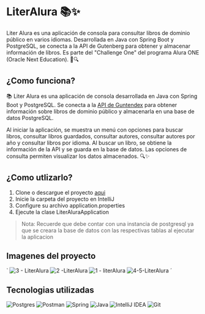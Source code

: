 # LiterAlura 📚✨
Liter Alura es una aplicación de consola para consultar libros de dominio público en varios idiomas. Desarrollada en Java con Spring Boot y PostgreSQL, se conecta a la API de Gutenberg para obtener y almacenar información de libros. Es parte del "Challenge One" del programa Alura ONE (Oracle Next Education). 🚀🔍

## ¿Como funciona?
📚 Liter Alura es una aplicación de consola desarrollada en Java con Spring Boot y PostgreSQL. Se conecta a la [API de Guntendex](https://gutendex.com/) para obtener información sobre libros de dominio público y almacenarla en una base de datos PostgreSQL.

Al iniciar la aplicación, se muestra un menú con opciones para buscar libros, consultar libros guardados, consultar autores, consultar autores por año y consultar libros por idioma. Al buscar un libro, se obtiene la información de la API y se guarda en la base de datos. Las opciones de consulta permiten visualizar los datos almacenados. 🔍✨

## ¿Como utlizarlo?
1. Clone o descargue el proyecto [aqui](https://github.com/IsaacCuautle/LiterAlura/releases/download/v1.0.0/LiterAlura-main.zip)
2. Inicie la carpeta del proyecto en IntelliJ
3. Configure su archivo application.properties
4. Ejecute la clase LiterAluraApplication

> Nota: 
> Recuerde que debe contar con una instancia de postgresql ya que se creara la base de datos con las respectivas tablas al ejecutar la aplicacion

## Imagenes del proyecto
`
![3 - LiterAlura](https://github.com/BFBacchi/LiterAlura_Challenge/assets/117870574/3285d20f-358a-47f9-8628-45b96a00f561)
![2 -LiterAlura](https://github.com/BFBacchi/LiterAlura_Challenge/assets/117870574/e8a46342-3bb3-403c-ac61-dd253a66008c)
![1 - literAlura](https://github.com/BFBacchi/LiterAlura_Challenge/assets/117870574/c6f1ea0e-3190-4bc9-8d75-320ae124e3c3)
![4-5-LiterAlura](https://github.com/BFBacchi/LiterAlura_Challenge/assets/117870574/61323535-2742-4ae2-8f90-a66e0c63a002)
´
## Tecnologias utilizadas
![Postgres](https://img.shields.io/badge/postgres-%23316192.svg?style=for-the-badge&logo=postgresql&logoColor=white)
![Postman](https://img.shields.io/badge/Postman-FF6C37?style=for-the-badge&logo=postman&logoColor=white)
![Spring](https://img.shields.io/badge/spring-%236DB33F.svg?style=for-the-badge&logo=spring&logoColor=white)
![Java](https://img.shields.io/badge/java-%23ED8B00.svg?style=for-the-badge&logo=openjdk&logoColor=white)
![IntelliJ IDEA](https://img.shields.io/badge/IntelliJIDEA-000000.svg?style=for-the-badge&logo=intellij-idea&logoColor=white)
![Git](https://img.shields.io/badge/git-%23F05033.svg?style=for-the-badge&logo=git&logoColor=white)
